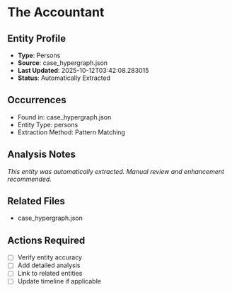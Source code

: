 # The Accountant

## Entity Profile
- **Type**: Persons
- **Source**: case_hypergraph.json
- **Last Updated**: 2025-10-12T03:42:08.283015
- **Status**: Automatically Extracted

## Occurrences
- Found in: case_hypergraph.json
- Entity Type: persons
- Extraction Method: Pattern Matching

## Analysis Notes
*This entity was automatically extracted. Manual review and enhancement recommended.*

## Related Files
- case_hypergraph.json

## Actions Required
- [ ] Verify entity accuracy
- [ ] Add detailed analysis
- [ ] Link to related entities
- [ ] Update timeline if applicable
